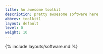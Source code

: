 ```yaml
---
title: An awesome toolkit
description: pretty awsesome software here
abbrev: toolkit1
layout: default
level: 0
weight: 10
---
```


{% include layouts/software.md %}
